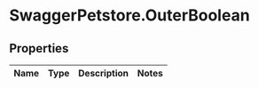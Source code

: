 # SwaggerPetstore.OuterBoolean

## Properties
Name | Type | Description | Notes
------------ | ------------- | ------------- | -------------


